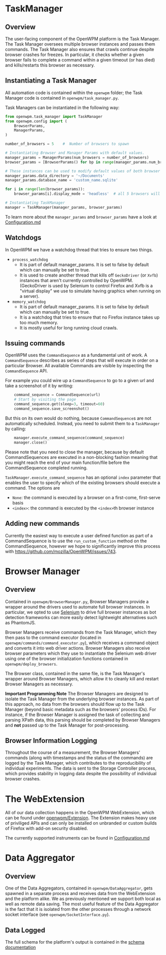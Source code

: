 # TaskManager

## Overview

The user-facing component of the OpenWPM platform is the Task Manager. The Task Manager oversees multiple browser instances and passes them commands. The Task Manager also ensures that crawls continue despite browser crashes for freezes. In particular, it checks whether a given browser fails to complete a command within a given timeout (or has died) and kills/restarts this browser as necessary.

## Instantiating a Task Manager

All automation code is contained within the `openwpm` folder; the Task Manager code is contained in `openwpm/task_manager.py`.

Task Managers can be instantiated in the following way:
```python
from openwpm.task_manager import TaskManager
from openwpm.config import (
    BrowserParams,
    ManagerParams,
)

number_of_browsers = 5    #  Number of browsers to spawn

# Instantiating Browser and Manager Params with default values.
manager_params = ManagerParams(num_browsers = number_of_browsers)
browser_params = [BrowserParams() for bp in range(manager_params.num_browsers)]

# These instances can be used to modify default values of both browser and manager params.
manager_params.data_directory = '~/Documents'
manager_params.database_name = 'custom_name.sqlite'

for i in range(len(browser_params)):
    browser_params[i].display_mode = 'headless'  # all 5 browsers will spawn in headless mode

# Instantiating TaskManager
manager = TaskManager(manager_params, browser_params)

```

To learn more about the `manager_params` and `browser_params` have a look at [Configuration.md](Configuration.md)

## Watchdogs
In OpenWPM we have a watchdog thread that tries to ensure two things.
- `process_watchdog`
    * It is part of default manager_params. It is set to false by default which can manually be set to true.
    * It is used to create another thread that kills off `GeckoDriver` (or `Xvfb`) instances that aren't currently controlled by OpenWPM.
      (GeckoDriver is used by Selenium to control Firefox and Xvfb is a "virtual display" we use to simulate having graphics when running on a server).
- `memory_watchdog`
    * It is part of default manager_params. It is set to false by default which can manually be set to true.
    * It is a watchdog that tries to ensure that no Firefox instance takes up too much memory.
    * It is mostly useful for long running cloud crawls.

## Issuing commands

OpenWPM uses the `CommandSequence` as a fundamental unit of work.
A `CommandSequence` describes as series of steps that will execute in order on a particular Browser.
All available Commands are visible by inspecting the `CommandSequence` API.

For example you could wire up a `CommandSequence` to go to a given url and take a screenshot of it by writing:
```python
    command_sequence = CommandSequence(url)
    # Start by visiting the page
    command_sequence.get(sleep=3, timeout=60)
    command_sequence.save_screenshot()
```

But this on its own would do nothing, because `CommandSequence`s are not automatically scheduled.
Instead, you need to submit them to a `TaskManager` by calling:
```python
    manager.execute_command_sequence(command_sequence)
    manager.close()
```

Please note that you need to close the manager, because by default CommandSequences are executed in a non-blocking fashion meaning that you might reach the end of your main function/file before the CommandSequence completed running.

`TaskManager.execute_command_sequence` has an optional `index` parameter that enables the user to specify which of the existing browsers should execute a command. The options are

* `None`: the command is executed by a browser on a first-come, first-serve basis
* `<index>`: the command is executed by the `<index>`th browser instance

## Adding new commands

Currently the easiest way to execute a user defined function as part of a CommandSequence is to use the
`run_custom_function` method on the CommandSequence, however we hope to significantly improve this process
with https://github.com/mozilla/OpenWPM/issues/743.

# Browser Manager

## Overview

Contained in `openwpm/BrowserManager.py`, Browser Managers provide a wrapper around the drivers used to automate full browser instances. In particular, we opted to use [Selenium](http://docs.seleniumhq.org/) to drive full browser instances as bot detection frameworks can more easily detect lightweight alternatives such as PhantomJS. 

Browser Managers receive commands from the Task Manager, which they then pass to the command executor (located in `openwpm/commands/command_executor.py`), which receives a command object and converts it into web driver actions. Browser Managers also receive browser parameters which they use to instantiate the Selenium web driver using one of the browser initialization functions contained in `openwpm/deploy_browsers`.

The Browser class, contained in the same file, is the Task Manager's wrapper around Browser Managers, which allow it to cleanly kill and restart Browser Managers as necessary.

**Important Programming Note** The Browser Managers are designed to isolate the Task Manager from the underlying browser instances. As part of this approach, no data from the browsers should flow up to the Task Manager (beyond basic metadata such as the browsers' process IDs). For instance, if the Browser Manager is assigned the task of collecting and parsing XPath data, this parsing should be completed by Browser Managers and **not** passed up to the Task Manager for post-processing.

## Browser Information Logging

Throughout the course of a measurement, the Browser Managers' commands (along with timestamps and the status of the commands)
are logged by the Task Manager, which contributes to the reproducibility of individual experiments.
The data is sent to the Storage Controller process, which provides stability in logging data despite the possibility of individual browser crashes.

# The WebExtension

All of our data collection happens in the OpenWPM WebExtension, which can be found under [openwpm/Extension](../openwpm/Extension).
The Extension makes heavy use of priviliged APIs and can only be installed on unbranded or custom builds of Firefox with add-on security disabled.

The currently supported instruments can be found in [Configuration.md](Configuration.md#Instruments)


# Data Aggregator

## Overview

One of the Data Aggregators, contained in `openwpm/DataAggregator`, gets spawned in a separate process and receives data from the WebExtension and the platform alike. We as previously mentioned we support both local as well as remote data saving.
The most useful feature of the Data Aggregator is the fact that it is isolated from the other processes through a network socket interface (see `openwpm/SocketInterface.py`).

## Data Logged

The full schema for the platform's output is contained in the [schema documentation](Schema-Documentation.md)
